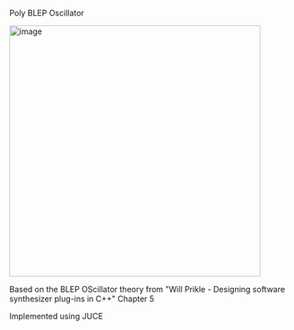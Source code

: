 
Poly BLEP Oscillator

<img width="448" alt="image" src="https://user-images.githubusercontent.com/66480309/159383761-63692ae4-7ca5-44d9-97b8-55445fdf8095.png">

Based on the BLEP OScillator theory from "Will Prikle - Designing software synthesizer plug-ins in C++" Chapter 5 

Implemented using JUCE
